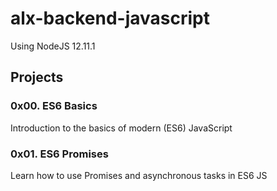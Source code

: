 # alx-backend-javascript

Using NodeJS 12.11.1

## Projects
### 0x00. ES6 Basics
Introduction to the basics of modern (ES6) JavaScript
### 0x01. ES6 Promises
Learn how to use Promises and asynchronous tasks in ES6 JS
